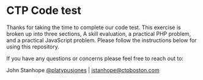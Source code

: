 # CTP Code test

Thanks for taking the time to complete our code test. This exercise is broken up into three sections, A skill evaluation, a practical PHP problem, and a practical JavaScript problem. Please follow the instructions below for using this repository.

If you have any questions or concerns please feel free to reach out to:

John Stanhope [@platypusjones](https://github.com/platypusjones) | jstanhope@ctpboston.com 
